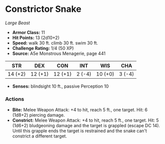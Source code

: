 # Constrictor Snake

*Large* *Beast*

- **Armor Class:** 11
- **Hit Points:** 13 (2d10+2)
- **Speed:** walk 30 ft. climb 30 ft. swim 30 ft.
- **Challenge Rating:** 1/4 (50 XP)
- **Source:** A5e Monstrous Menagerie, page 441

| STR | DEX | CON | INT | WIS | CHA |
| --- | --- | --- | --- | --- | --- |
| 14 (+2) | 12 (+1) | 12 (+1) | 2 (-4) | 10 (+0) | 3 (-4) |

- **Senses:** blindsight 10 ft., passive Perception 10

### Actions

- **Bite:** Melee Weapon Attack: +4 to hit, reach 5 ft., one target. Hit: 6 (1d8+2) piercing damage.
- **Constrict:** Melee Weapon Attack: +4 to hit, reach 5 ft., one target. Hit: 5 (1d6+2) bludgeoning damage and the target is grappled (escape DC 14). Until this grapple ends  the target is restrained and the snake can't constrict a different target.


